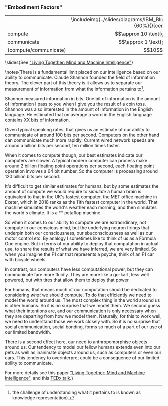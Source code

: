 ### "Embodiment Factors"

<table>
  <tr>
    <td></td>
    <td align="center">\includeimg{../slides/diagrams/IBM_Blue_Gene_P_supercomputer.jpg}{60%}{}{center}</td>
    <td align="center">\includeimg{../slides/diagrams/ClaudeShannon_MFO3807.jpg}{100%}{}{center}</td>
  </tr>
  <tr>
  <td>compute</td>
  <td align="center">$$\approx 10 \text{gigaflops}$$</td><td align="center">$$\approx 1000 \text{teraflops}$$</td>
  </tr>
  <tr>
    <td>communicate</td>
    <td align="center">$$\approx 1 \text{gigbit/s}$$</td>
    <td align="center">$$\approx 100 \text{bit/s}$$</td>
  </tr>
  <tr>
    <td>(compute/communicate)</td>
    <td align="center">$$10$$</td>
    <td align="center">$$\approx 10^{13}$$</td>
  </tr>
</table>

\slides{See ["Living Together: Mind and Machine Intelligence"](https://arxiv.org/abs/1705.07996)}

\notes{There is a fundamental limit placed on our intelligence based on our ability to communicate. Claude Shannon founded the field of information theory. The clever part of this theory is it allows us to separate our measurement of information from what the information pertains to[^knowledge-representation].

[^knowledge-representation]: the challenge of understanding what it pertains to is known as knowledge representation). 

Shannon measured information in bits. One bit of information is the amount of information I pass to you when I give you the result of a coin toss. Shannon was also interested in the amount of information in the English language. He estimated that on average a word in the English language contains XX bits of information. 

Given typical speaking rates, that gives us an estimate of our ability to communicate of around 100 bits per second. Computers on the other hand can communicate much more rapidly. Current wired network speeds are around a billion bits per second, ten million times faster. 

When it comes to compute though, our best estimates indicate our computers are slower. A typical modern computer can process make around 2 billion floating point operations per second, each floating point operation involves a 64 bit number. So the computer is processing around 120 billion bits per second. 

It's difficult to get similar estimates for humans, but by some estimates the amount of compute we would require to *simulate* a human brain is equivalent to that in the UK's fastest computer, the MET office machine in Exeter, which in 2018 ranks as the 11th fastest computer in the world. That machine simulates the world's weather each morning, and then simulates the world's climate. It is a ** petaflop machine. 

So when it comes to our ability to compute we are extraordinary, not compute in our conscious mind, but the underlying neuron firings that underpin both our consciousness, our sbuconsciousness as well as our motor control etc. By analogy I sometimes like to think of us as a Formula One engine. But in terms of our ability to deploy that computation in actual use, to share the results of what we have inferred, we are very limited. So when you imagine the F1 car that represents a psyche, think of an F1 car with bicycle wheels.

In contrast, our computers have less computational power, but they can communicate fare more fluidly. They are more like a go-kart, less well powered, but with tires that allow them to deploy that power.

For humans, that means much of our computation should be dedicated to considering *what* we should compute. To do that efficiently we need to model the world around us. The most complex thing in the world around us is other humans. So it is no surprise that we model them. We second guess what their intentions are, and our communication is only necessary when they are departing from how we model them. Naturally, for this to work well, we need to understand those we work closely with. So it is no surprise that social communication, social bonding, forms so much of a part of our use of our limited bandwidth. 

There is a second effect here, our need to anthropomorphise objects around us. Our tendency to model our fellow humans extends even into our pets as well as inanimate objects around us, such as computers or even our cars. This tendency to overinterpret could be a consequence of our limited ability to communicate. 

For more details see this paper ["Living Together: Mind and Machine Intelligence"](https://arxiv.org/abs/1705.07996), and this [TEDx talk](http://inverseprobability.com/talks/lawrence-tedx17/living-together.html).}
